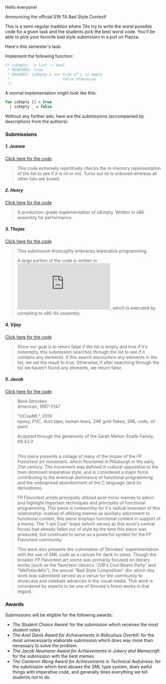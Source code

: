 Hello everyone!

Announcing the official S19 TA Bad Style Contest!

This is a semi-regular tradition where TAs try to write the worst possible code
for a given task and the students pick the best worst code. You'll be able to pick
your favorite bad style submission in a poll on Piazza.

Here's this semester's task:

Implement the following function:
```sml
(* isEmpty: 'a list -> bool
 * REQUIRES: true
 * ENSURES: isEmpty L ==> true if L is empty
 *                        false otherwise
 *)
```

A normal implementation might look like this:
```sml
fun isEmpty [] = true
  | isEmpty _ = false
```

Without any further ado, here are the submissions (accompanied by descriptions from the authors):

### Submissions

##### 1. Jeanne

[Click here for the code](https://github.com/tkadur/150BadStyleS19/blob/master/Jeanne/badstyle.sml)

>This code extremely repetitively checks the in-memory representation of the list to see if it is nil or not. Turns out nil is unboxed whereas all other lists are boxed.

##### 2. Henry

[Click here for the code](https://github.com/tkadur/150BadStyleS19/blob/master/Henry/empty.sml)

>A production-grade implementation of isEmpty. Written in x86 assembly for performance.


##### 3. Thejas

[Click here for the code](https://github.com/tkadur/150BadStyleS19/tree/master/Thejas)

> This submission thoroughly embraces imperative programming.
>
> A large portion of the code is written in ![equation](https://latex.codecogs.com/svg.latex?%5Ctext%7BC%7D_%5Ctext%7Bnot%7D), which is executed by compiling to x86-64 assembly.

##### 4. Vijay

[Click here for the code](https://github.com/tkadur/150BadStyleS19/blob/master/Vijay/badstyle.sml)

> Since our goal is to return false if the list is empty and true if it's nonempty, this submission searches through the list to see if it contains any elements. 
> If this search encounters any elements in the list, we set the result to true. Otherwise, if after searching through the list we haven't found any elements, we return false.

##### 5. Jacob

[Click here for the code](https://github.com/tkadur/150BadStyleS19/blob/master/Jacob/bad.sml)

>Beve Strookes  
>American, 1997-2147
>
>"OCowML", 2019  
>epoxy, PVC, duct tape, human tears, 24K gold flakes, SML code, oil paint
>
>Acquired through the generosity of the Sarah Mellon Scaife Family, 69.42.0
> <br/><br/>
>
>This piece presents a collage of many of the tropes of the FP Flavortext art
>movement, which flourished in Pittsburgh in the early 21st century. The movement
>was defined in cultural opposition to the then-dominant Imperative style, and
>is considered a major force contributing to the eventual dominance of functional
>programming and the widespread abandonment of the C language (and its
>derivatives).
>
>FP Flavortext artists principally utilized post-ironic memes to adorn and
>highlight important techniques and principles of functional programming.
>This piece is noteworthy for it's radical inversion of this relationship:
>instead of utilizing memes as auxiliary adornment to functional content,
>this piece employs functional content in support of a meme. The "I am Cow"
>trope (which serves as this work's central focus) had already fallen out of
>style by the time this piece was produced, but continued to serve as a
>powerful symbol for the FP Flavortext community.
>
>This work also presents the culmination of Strookes' experimentation with the
>use of SML code as a canvas for dank in-jokes. Though the broader FP Flavortext
>art scene was primarily focused on literary works (such as the flavortext
>classics "JVB's Cool Beans Party" and "MkPotionMix"), the annual "Bad Style
>Competition" (for which this work was submitted) served as a venue for the
>community to showcase and celebate advances in the visual media. This work
>is considered by experts to be one of Strooke's finest works in that regard.

### Awards

Submissions will be eligible for the following awards:

* _The Student Choice Award_: for the submission which receives the most student votes
* _The Ariel Davis Award for Achievements in Ridiculous Overkill_: for the most unnecessarily elaborate submission which does way more than necessary to solve the problem
* _The Jacob Neumann Award for Achievements in Jokery and Memecraft_: for the submission with the best memes
* _The Cameron Wong Award for Achievements in Technical Awfulness_: for the submission which best abuses the SML type system, does awful things with imperative code, and generally does everything we tell students not to do
